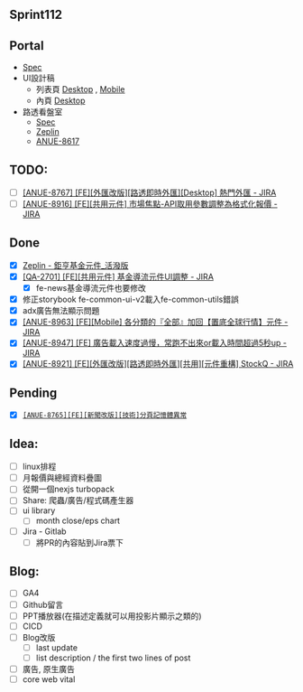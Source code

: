 ## Sprint112

## Portal
* [Spec](https://cnyesrd.atlassian.net/wiki/spaces/PS/pages/2153709569)
* UI設計稿
	* 列表頁 [Desktop](https://app.zeplin.io/project/576287bda89e8aa7045cfba5/screen/64bf3d5ab80488509d649a7e) ,  [Mobile](https://app.zeplin.io/project/576287bda89e8aa7045cfba5/screen/64d0b64c955b232302230055)
	*  內頁  [Desktop](https://app.zeplin.io/project/576287bda89e8aa7045cfba5/screen/64ad0cdf411565216532362a)
 * 路透看盤室
	* [Spec](https://cnyesrd.atlassian.net/wiki/spaces/PS/pages/2175926273)
	 * [Zeplin](https://app.zeplin.io/project/576287bda89e8aa7045cfba5/screen/6535e544b517d3229444d5c5)
	 * [ANUE-8617](https://cnyesrd.atlassian.net/browse/ANUE-8617)

## TODO:
* [ ] [[ANUE-8767] [FE][外匯改版][路透即時外匯][Desktop] 熱門外匯 - JIRA](https://cnyesrd.atlassian.net/browse/ANUE-8767)
* [ ] [[ANUE-8916] [FE][共用元件] 市場焦點-API取用參數調整為格式化報價 - JIRA](https://cnyesrd.atlassian.net/browse/ANUE-8916)
## Done
* [x] [Zeplin - 鉅亨基金元件_活潑版 ](https://app.zeplin.io/project/576287bda89e8aa7045cfba5/screen/64f93e29022b843c0eaf0613)
* [x] [[QA-2701] [FE][共用元件] 基金導流元件UI調整 - JIRA](https://cnyesrd.atlassian.net/browse/QA-2701)
	* [x] fe-news基金導流元件也要修改
* [x] 修正storybook fe-common-ui-v2載入fe-common-utils錯誤
* [x] adx廣告無法顯示問題
* [x] [[ANUE-8963] [FE][Mobile] 各分類的『全部』加回【置底全球行情】元件 - JIRA](https://cnyesrd.atlassian.net/browse/ANUE-8963)
* [x] [[ANUE-8947] [FE] 廣告載入速度過慢，常跑不出來or載入時間超過5秒up - JIRA](https://cnyesrd.atlassian.net/browse/ANUE-8947)
* [x] [[ANUE-8921] [FE][外匯改版][路透即時外匯][共用][元件重構] StockQ - JIRA](https://cnyesrd.atlassian.net/browse/ANUE-8921)

## Pending
* [x] [`[ANUE-8765][FE][新聞改版][技術]分頁記憶體異常`](https://cnyesrd.atlassian.net/browse/ANUE-8765)

## Idea:
* [ ] linux排程
* [ ] 月報價與總經資料疊圖
* [ ] 從開一個nexjs turbopack
* [ ] Share: 爬蟲/廣告/程式碼產生器
* [ ] ui library
	* [ ] month close/eps chart
* [ ] Jira - Gitlab
	* [ ] 將PR的內容貼到Jira票下
## Blog: 
* [ ] GA4
* [ ] Github留言
* [ ] PPT播放器(在描述定義就可以用投影片顯示之類的)
* [ ] CICD
* [ ] Blog改版
	* [ ] last update
	* [ ] list description / the first two lines of post
* [ ] 廣告, 原生廣告
* [ ] core web vital
